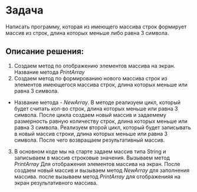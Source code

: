 # Задача
Написать программу, которая из имеющего массива строк формирует массив из строк, длина которых меньше либо равна 3 символа.

## Описание решения:
1. Создаем метод по отображению элементов массива на экран. Название метода *PrintArray*
2. Создаем метод по формированию нового массива строк из элементов имеющегося массива строк, длина которых меньше или равна 3 символа.
* Название метода - *NewArray*. В методе реализуем цикл, который будет  считать кол-во строк, длина которых меньше или равна 3 символа. После цикла создаем новый массив и задаемему размерность равную количеству строк, длина которых меньше или равна 3 символа. Реализуем второй цикл, который будет записывать в новый массив строки, длина которых меньше или равна 3 символа. После чего возвращаем результативный массив.
3. В основном коде мы на старте задаем массив типа String и записываем в массив строковые значения. Вызываем метод *PrintArray* Для отображения элементов массива на экран. После создаем новый массив и вызываем метод *NewArray* для заполнения массива. после вызываем метод 
 *PrintArray* для отображенияя на экран результативного массива.
